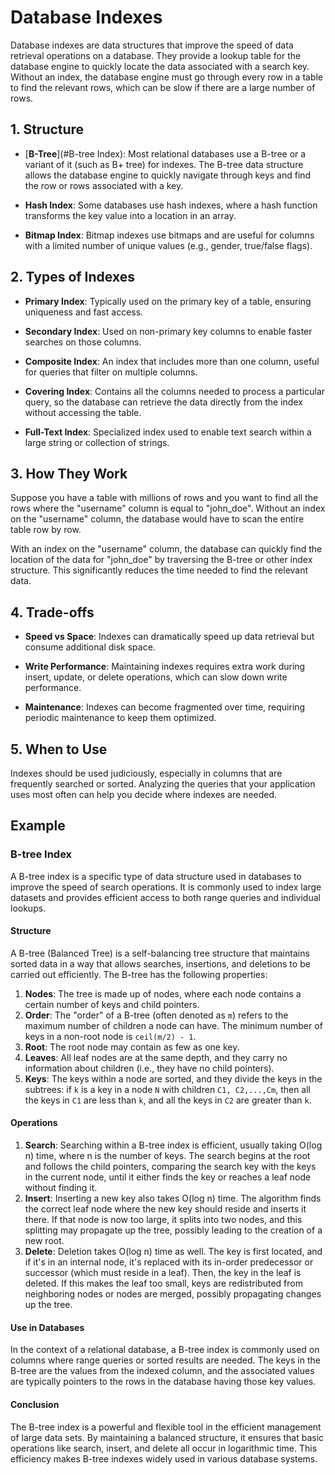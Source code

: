 # Database Indexes

Database indexes are data structures that improve the speed of data retrieval operations on a database. They provide a lookup table for the database engine to quickly locate the data associated with a search key. Without an index, the database engine must go through every row in a table to find the relevant rows, which can be slow if there are a large number of rows.

## 1. Structure

- [**B-Tree**](#B-tree Index): Most relational databases use a B-tree or a variant of it (such as B+ tree) for indexes. The B-tree data structure allows the database engine to quickly navigate through keys and find the row or rows associated with a key.

- **Hash Index**: Some databases use hash indexes, where a hash function transforms the key value into a location in an array.

- **Bitmap Index**: Bitmap indexes use bitmaps and are useful for columns with a limited number of unique values (e.g., gender, true/false flags).

## 2. Types of Indexes

- **Primary Index**: Typically used on the primary key of a table, ensuring uniqueness and fast access.

- **Secondary Index**: Used on non-primary key columns to enable faster searches on those columns.

- **Composite Index**: An index that includes more than one column, useful for queries that filter on multiple columns.

- **Covering Index**: Contains all the columns needed to process a particular query, so the database can retrieve the data directly from the index without accessing the table.

- **Full-Text Index**: Specialized index used to enable text search within a large string or collection of strings.

## 3. How They Work

Suppose you have a table with millions of rows and you want to find all the rows where the "username" column is equal to "john_doe". Without an index on the "username" column, the database would have to scan the entire table row by row.

With an index on the "username" column, the database can quickly find the location of the data for "john_doe" by traversing the B-tree or other index structure. This significantly reduces the time needed to find the relevant data.

## 4. Trade-offs

- **Speed vs Space**: Indexes can dramatically speed up data retrieval but consume additional disk space.

- **Write Performance**: Maintaining indexes requires extra work during insert, update, or delete operations, which can slow down write performance.

- **Maintenance**: Indexes can become fragmented over time, requiring periodic maintenance to keep them optimized.

## 5. When to Use

Indexes should be used judiciously, especially in columns that are frequently searched or sorted. Analyzing the queries that your application uses most often can help you decide where indexes are needed.

## Example

### B-tree Index

A B-tree index is a specific type of data structure used in databases to improve the speed of search operations. It is commonly used to index large datasets and provides efficient access to both range queries and individual lookups.

#### Structure

A B-tree (Balanced Tree) is a self-balancing tree structure that maintains sorted data in a way that allows searches, insertions, and deletions to be carried out efficiently. The B-tree has the following properties:

1. **Nodes**: The tree is made up of nodes, where each node contains a certain number of keys and child pointers.
2. **Order**: The "order" of a B-tree (often denoted as `m`) refers to the maximum number of children a node can have. The minimum number of keys in a non-root node is `ceil(m/2) - 1`.
3. **Root**: The root node may contain as few as one key.
4. **Leaves**: All leaf nodes are at the same depth, and they carry no information about children (i.e., they have no child pointers).
5. **Keys**: The keys within a node are sorted, and they divide the keys in the subtrees: if `k` is a key in a node `N` with children `C1, C2,...,Cm`, then all the keys in `C1` are less than `k`, and all the keys in `C2` are greater than `k`.

#### Operations

1. **Search**: Searching within a B-tree index is efficient, usually taking O(log n) time, where n is the number of keys. The search begins at the root and follows the child pointers, comparing the search key with the keys in the current node, until it either finds the key or reaches a leaf node without finding it.
2. **Insert**: Inserting a new key also takes O(log n) time. The algorithm finds the correct leaf node where the new key should reside and inserts it there. If that node is now too large, it splits into two nodes, and this splitting may propagate up the tree, possibly leading to the creation of a new root.
3. **Delete**: Deletion takes O(log n) time as well. The key is first located, and if it's in an internal node, it's replaced with its in-order predecessor or successor (which must reside in a leaf). Then, the key in the leaf is deleted. If this makes the leaf too small, keys are redistributed from neighboring nodes or nodes are merged, possibly propagating changes up the tree.

#### Use in Databases

In the context of a relational database, a B-tree index is commonly used on columns where range queries or sorted results are needed. The keys in the B-tree are the values from the indexed column, and the associated values are typically pointers to the rows in the database having those key values.

#### Conclusion

The B-tree index is a powerful and flexible tool in the efficient management of large data sets. By maintaining a balanced structure, it ensures that basic operations like search, insert, and delete all occur in logarithmic time. This efficiency makes B-tree indexes widely used in various database systems.
